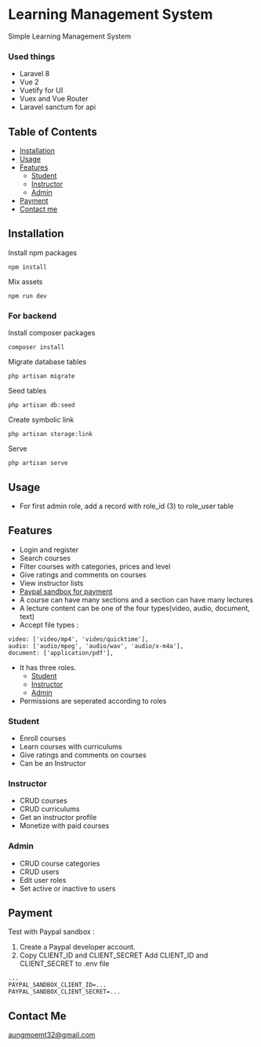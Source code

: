 # Learning Management System
Simple Learning Management System
### Used things
- Laravel 8
- Vue 2
- Vuetify for UI
- Vuex and Vue Router
- Laravel sanctum for api

## Table of Contents
- [Installation](#installation)
- [Usage](#usage)
- [Features](#features)
    - [Student](#student)
    - [Instructor](#instructor)
    - [Admin](#admin)
- [Payment](#payment)
- [Contact me](#contact-me)




## Installation
Install npm packages
```
npm install
```
Mix assets
```
npm run dev
```
### For backend
Install composer packages
```
composer install
```
Migrate database tables
```
php artisan migrate
```
Seed tables
```
php artisan db:seed
```
Create symbolic link
```
php artisan storage:link
```
Serve
```
php artisan serve
```



## Usage
- For first admin role, add a record with role_id (3) to role_user table

## Features
- Login and register
- Search courses
- Filter courses with categories, prices and level
- Give ratings and comments on courses
- View instructor lists
- [Paypal sandbox for payment](#payment)
- A course can have many sections and a section can have many lectures
- A lecture content can be one of the four types(video, audio, document, text)
- Accept file types : 
```
video: ['video/mp4', 'video/quicktime'],
audio: ['audio/mpeg', 'audio/wav', 'audio/x-m4a'],
document: ['application/pdf'],
```
- It has three roles.
    - [Student](#student)
    - [Instructor](#instructor)
    - [Admin](#admin)
- Permissions are seperated according to roles
### Student
- Enroll courses
- Learn courses with curriculums
- Give ratings and comments on courses
- Can be an Instructor
### Instructor
- CRUD courses
- CRUD curriculums
- Get an instructor profile
- Monetize with paid courses
### Admin
- CRUD course categories
- CRUD users
- Edit user roles
- Set active or inactive to users
## Payment
Test with Paypal sandbox :
1. Create a Paypal developer account.
2. Copy CLIENT_ID and CLIENT_SECRET
Add CLIENT_ID and CLIENT_SECRET to .env file
```env
...
PAYPAL_SANDBOX_CLIENT_ID=...
PAYPAL_SANDBOX_CLIENT_SECRET=...
```
## Contact Me
aungmoemt32@gmail.com
